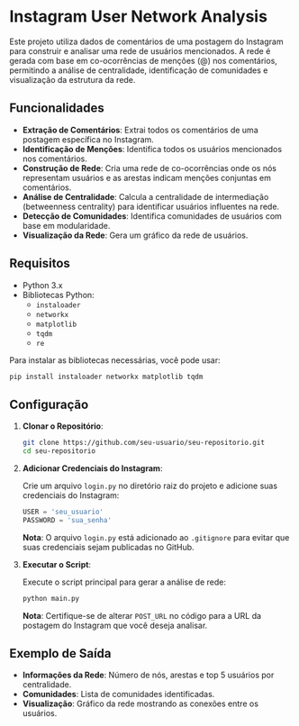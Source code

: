 # Instagram User Network Analysis

Este projeto utiliza dados de comentários de uma postagem do Instagram para construir e analisar uma rede de usuários mencionados. A rede é gerada com base em co-ocorrências de menções (@) nos comentários, permitindo a análise de centralidade, identificação de comunidades e visualização da estrutura da rede.

## Funcionalidades

- **Extração de Comentários**: Extrai todos os comentários de uma postagem específica no Instagram.
- **Identificação de Menções**: Identifica todos os usuários mencionados nos comentários.
- **Construção de Rede**: Cria uma rede de co-ocorrências onde os nós representam usuários e as arestas indicam menções conjuntas em comentários.
- **Análise de Centralidade**: Calcula a centralidade de intermediação (betweenness centrality) para identificar usuários influentes na rede.
- **Detecção de Comunidades**: Identifica comunidades de usuários com base em modularidade.
- **Visualização da Rede**: Gera um gráfico da rede de usuários.

## Requisitos

- Python 3.x
- Bibliotecas Python:
  - `instaloader`
  - `networkx`
  - `matplotlib`
  - `tqdm`
  - `re`

Para instalar as bibliotecas necessárias, você pode usar:

```bash
pip install instaloader networkx matplotlib tqdm
```

## Configuração

1. **Clonar o Repositório**:

   ```bash
   git clone https://github.com/seu-usuario/seu-repositorio.git
   cd seu-repositorio
   ```

2. **Adicionar Credenciais do Instagram**:

   Crie um arquivo `login.py` no diretório raiz do projeto e adicione suas credenciais do Instagram:

   ```python
   USER = 'seu_usuario'
   PASSWORD = 'sua_senha'
   ```

   **Nota**: O arquivo `login.py` está adicionado ao `.gitignore` para evitar que suas credenciais sejam publicadas no GitHub.

3. **Executar o Script**:

   Execute o script principal para gerar a análise de rede:

   ```bash
   python main.py
   ```

   **Nota**: Certifique-se de alterar `POST_URL` no código para a URL da postagem do Instagram que você deseja analisar.

## Exemplo de Saída

- **Informações da Rede**: Número de nós, arestas e top 5 usuários por centralidade.
- **Comunidades**: Lista de comunidades identificadas.
- **Visualização**: Gráfico da rede mostrando as conexões entre os usuários.